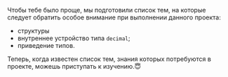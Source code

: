 Чтобы тебе было проще, мы подготовили список тем, на которые следует обратить особое внимание при выполнении данного проекта: 
- структуры
- внутреннее устройство типа `decimal`;
- приведение типов.

Теперь, когда известен список тем, знания которых потребуются в проекте, можешь приступать к изучению.😇
